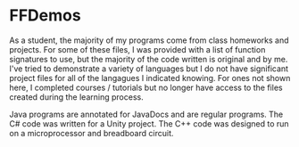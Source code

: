 # FFDemos
As a student, the majority of my programs come from class homeworks and projects. For some of these files, I was provided with a list of function signatures to use, but the majority of the code written is original and by me. I've tried to demonstrate a variety of languages but I do not have significant project files for all of the langagues I indicated knowing. For ones not shown here, I completed courses / tutorials but no longer have access to the files created during the learning process. 

Java programs are annotated for JavaDocs and are regular programs. The C# code was written for a Unity project. The C++ code was designed to run on a microprocessor and breadboard circuit.
